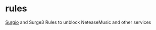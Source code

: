 # rules
[Surgio](https://github.com/geekdada/surgio) and Surge3 Rules to unblock NeteaseMusic and other services
